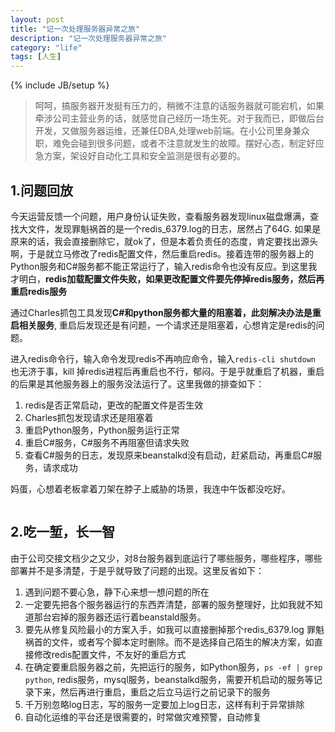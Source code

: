 ```yaml
---
layout: post
title: "记一次处理服务器异常之旅"
description: "记一次处理服务器异常之旅"
category: "life"
tags: [人生]
---
```

{% include JB/setup %}

<blockquote>
  <p>呵呵，搞服务器开发挺有压力的，稍微不注意的话服务器就可能宕机，如果牵涉公司主营业务的话，就感觉自己经历一场生死。对于我而已，即做后台开发，又做服务器运维，还兼任DBA,处理web前端。在小公司里身兼众职，难免会碰到很多问题，或者不注意就发生的故障。摆好心态，制定好应急方案，架设好自动化工具和安全监测是很有必要的。</p>
</blockquote>

<h2>1.问题回放</h2>

<p>今天运营反馈一个问题，用户身份认证失败，查看服务器发现linux磁盘爆满，查找大文件，发现罪魁祸首的是一个redis_6379.log的日志，居然占了64G. 如果是原来的话，我会直接删除它，就ok了，但是本着负责任的态度，肯定要找出源头啊，于是就立马修改了redis配置文件，然后重启redis。接着连带的服务器上的Python服务和C#服务都不能正常运行了，输入redis命令也没有反应。到这里我才明白，<strong>redis加载配置文件失败，如果更改配置文件要先停掉redis服务，然后再重启redis服务</strong></p>

<p>通过Charles抓包工具发现<strong>C#和python服务都大量的阻塞着，此刻解决办法是重启相关服务</strong>, 重启后发现还是有问题，一个请求还是阻塞着，心想肯定是redis的问题。</p>

<p>进入redis命令行，输入命令发现redis不再响应命令，输入<code>redis-cli shutdown</code> 也无济于事，kill 掉redis进程后再重启也不行，郁闷。于是乎就重启了机器，重启的后果是其他服务器上的服务没法运行了。这里我做的排查如下：</p>

<ol>
<li>redis是否正常启动，更改的配置文件是否生效</li>
<li>Charles抓包发现请求还是阻塞着</li>
<li>重启Python服务，Python服务运行正常</li>
<li>重启C#服务，C#服务不再阻塞但请求失败</li>
<li>查看C#服务的日志，发现原来beanstalkd没有启动，赶紧启动，再重启C#服务，请求成功</li>
</ol>

<p>妈蛋，心想着老板拿着刀架在脖子上威胁的场景，我连中午饭都没吃好。</p>

<p><img src="http://beginman.qiniudn.com/Downtime.jpeg" alt="" /></p>

<!--more-->

<h2>2.吃一堑，长一智</h2>

<p>由于公司交接文档少之又少，对8台服务器到底运行了哪些服务，哪些程序，哪些部署并不是多清楚，于是乎就导致了问题的出现。这里反省如下：</p>

<ol>
<li>遇到问题不要心急，静下心来想一想问题的所在</li>
<li>一定要先把各个服务器运行的东西弄清楚，部署的服务整理好，比如我就不知道那台宕掉的服务器还运行着beanstald服务。</li>
<li>要先从修复风险最小的方案入手，如我可以直接删掉那个redis_6379.log 罪魁祸首的文件，或者写个脚本定时删除。而不是选择自己陌生的解决方案，如直接修改redis配置文件，不友好的重启方式</li>
<li>在确定要重启服务器之前，先把运行的服务，如Python服务，<code>ps -ef | grep python</code>, redis服务，mysql服务，beanstalkd服务，需要开机启动的服务等记录下来，然后再进行重启，重启之后立马运行之前记录下的服务</li>
<li>千万别忽略log日志，写的服务一定要加上log日志，这样有利于异常排除</li>
<li>自动化运维的平台还是很需要的，时常做灾难预警，自动修复</li>
</ol>
